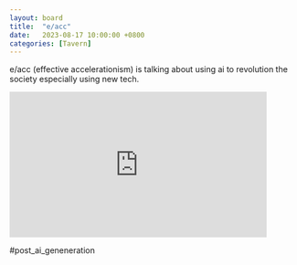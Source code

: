 ```yaml
---
layout: board
title:  "e/acc"
date:   2023-08-17 10:00:00 +0800
categories: [Tavern]
---
```


e/acc (effective accelerationism) is talking about using ai to revolution the society especially using new tech.

<iframe width="450" height="255" src="https://www.youtube.com/embed/4xvvenRLtY0" title="YouTube video player" frameborder="0" ></iframe>

#post_ai_geneneration